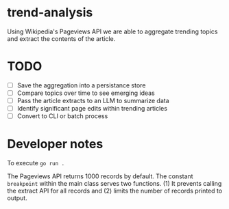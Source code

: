# trend-analysis
Using Wikipedia's Pageviews API we are able to aggregate trending topics and extract the contents of the article.

# TODO
- [ ] Save the aggregation into a persistance store
- [ ] Compare topics over time to see emerging ideas
- [ ] Pass the article extracts to an LLM to summarize data
- [ ] Identify significant page edits within trending articles
- [ ] Convert to CLI or batch process

# Developer notes
To execute
```go run .```

The Pageviews API returns 1000 records by default. The constant `breakpoint` within the main class serves two functions. (1) It prevents calling the extract API for all records and (2) limits the number of records printed to output.